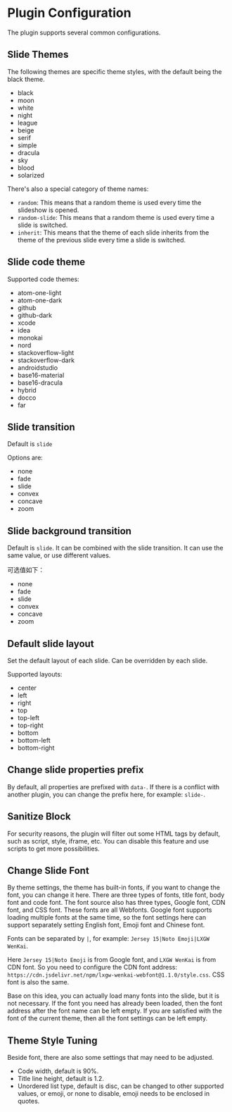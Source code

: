 # Plugin Configuration

The plugin supports several common configurations.

## Slide Themes

The following themes are specific theme styles, with the default being the black theme.

- black
- moon
- white
- night
- league
- beige
- serif
- simple
- dracula
- sky
- blood
- solarized

There's also a special category of theme names:

- `random`: This means that a random theme is used every time the slideshow is opened.
- `random-slide`: This means that a random theme is used every time a slide is switched.
- `inherit`: This means that the theme of each slide inherits from the theme of the previous slide every time a slide is switched.

## Slide code theme

Supported code themes:

- atom-one-light
- atom-one-dark
- github
- github-dark
- xcode
- idea
- monokai
- nord
- stackoverflow-light
- stackoverflow-dark
- androidstudio
- base16-material
- base16-dracula
- hybrid
- docco
- far

## Slide transition

Default is `slide`

Options are:

- none
- fade
- slide
- convex
- concave
- zoom

## Slide background transition

Default is `slide`. It can be combined with the slide transition. It can use the same value, or use different values.

可选值如下：

- none
- fade
- slide
- convex
- concave
- zoom

## Default slide layout

Set the default layout of each slide. Can be overridden by each slide.

Supported layouts:

- center
- left
- right
- top
- top-left
- top-right
- bottom
- bottom-left
- bottom-right

## Change slide properties prefix

By default, all properties are prefixed with `data-`. If there is a conflict with another plugin, you can change the prefix here, for example: `slide-`.

## Sanitize Block

For security reasons, the plugin will filter out some HTML tags by default, such as script, style, iframe, etc. You can disable this feature and use scripts to get more possibilities.

## Change Slide Font

By theme settings, the theme has built-in fonts, if you want to change the font, you can change it here. There are three types of fonts, title font, body font and code font. The font source also has three types, Google font, CDN font, and CSS font. These fonts are all Webfonts. Google font supports loading multiple fonts at the same time, so the font settings here can support separately setting English font, Emoji font and Chinese font.

Fonts can be separated by `|`, for example: `Jersey 15|Noto Emoji|LXGW WenKai`.

Here `Jersey 15|Noto Emoji` is from Google font, and `LXGW WenKai` is from CDN font. So you need to configure the CDN font address: `https://cdn.jsdelivr.net/npm/lxgw-wenkai-webfont@1.1.0/style.css`. CSS font is also the same.

Base on this idea, you can actually load many fonts into the slide, but it is not necessary. If the font you need has already been loaded, then the font address after the font name can be left empty. If you are satisfied with the font of the current theme, then all the font settings can be left empty.

## Theme Style Tuning

Beside font, there are also some settings that may need to be adjusted.

- Code width, default is 90%.
- Title line height, default is 1.2.
- Unordered list type, default is disc, can be changed to other supported values, or emoji, or none to disable, emoji needs to be enclosed in quotes.
